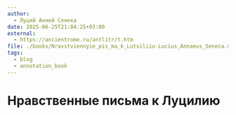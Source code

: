 ```yaml
---
author:
  - Луций Анней Сенека
date: 2025-06-25T21:04:25+03:00
external:
  - https://ancientrome.ru/antlitr/t.htm
file: ./books/Nravstviennyie_pis_ma_k_Lutsiliiu-Lucius_Annaeus_Seneca.m4b
tags:
  - blog
  - annotation_book
---
```


# Нравственные письма к Луцилию
